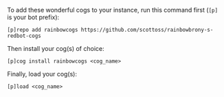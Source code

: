 To add these wonderful cogs to your instance, run this command first (`[p]` is your bot prefix):

```
[p]repo add rainbowcogs https://github.com/scottoss/rainbowbrony-s-redbot-cogs
```

Then install your cog(s) of choice:

```
[p]cog install rainbowcogs <cog_name>
```

Finally, load your cog(s):

```
[p]load <cog_name>
```

